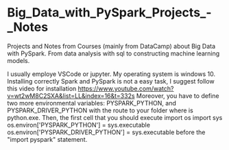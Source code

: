 # Big_Data_with_PySpark_Projects_-_Notes
Projects and Notes from Courses (mainly from DataCamp) about Big Data with PySpark. From data analysis with sql to constructing machine learning models.  

I usually employe VSCode or jupyter. My operating system is windows 10. Installing correctly Spark and PySpark is not a easy task, I suggest follow this video for installation https://www.youtube.com/watch?v=wt2wM8C2SXA&list=LL&index=16&t=332s Moreover, you have to define two more environmental variables: PYSPARK_PYTHON, and PYSPARK_DRIVER_PYTHON with the route to your folder where is python.exe. Then, the first cell that you should execute 
import os
import sys
os.environ['PYSPARK_PYTHON'] = sys.executable
os.environ['PYSPARK_DRIVER_PYTHON'] = sys.executable
before the "import pyspark" statement.
